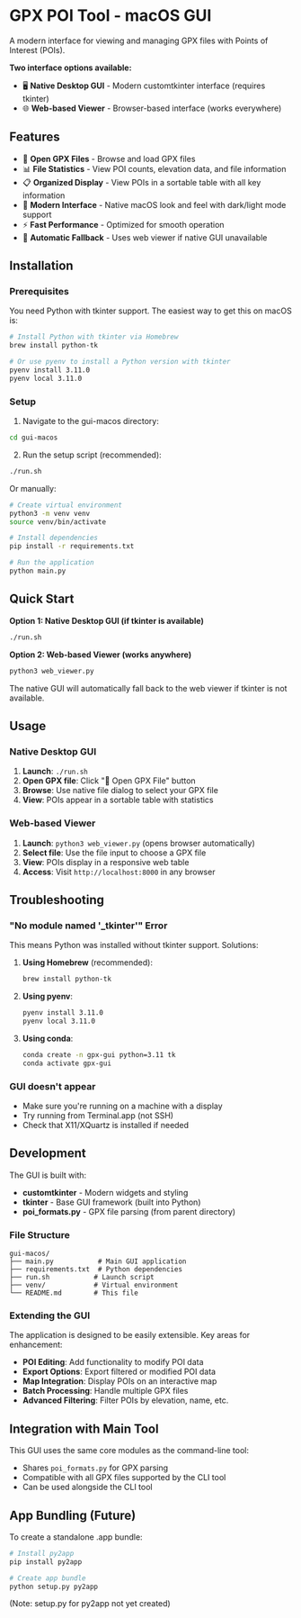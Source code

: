 # GPX POI Tool - macOS GUI

A modern interface for viewing and managing GPX files with Points of Interest (POIs). 

**Two interface options available:**
- 🖥️ **Native Desktop GUI** - Modern customtkinter interface (requires tkinter)
- 🌐 **Web-based Viewer** - Browser-based interface (works everywhere)

## Features

- 📁 **Open GPX Files** - Browse and load GPX files 
- 📊 **File Statistics** - View POI counts, elevation data, and file information
- 📋 **Organized Display** - View POIs in a sortable table with all key information
- 🎨 **Modern Interface** - Native macOS look and feel with dark/light mode support
- ⚡ **Fast Performance** - Optimized for smooth operation
- 🔄 **Automatic Fallback** - Uses web viewer if native GUI unavailable

## Installation

### Prerequisites

You need Python with tkinter support. The easiest way to get this on macOS is:

```bash
# Install Python with tkinter via Homebrew
brew install python-tk

# Or use pyenv to install a Python version with tkinter
pyenv install 3.11.0
pyenv local 3.11.0
```

### Setup

1. Navigate to the gui-macos directory:
```bash
cd gui-macos
```

2. Run the setup script (recommended):
```bash
./run.sh
```

Or manually:

```bash
# Create virtual environment
python3 -m venv venv
source venv/bin/activate

# Install dependencies
pip install -r requirements.txt

# Run the application
python main.py
```

## Quick Start

**Option 1: Native Desktop GUI (if tkinter is available)**
```bash
./run.sh
```

**Option 2: Web-based Viewer (works anywhere)**
```bash
python3 web_viewer.py
```

The native GUI will automatically fall back to the web viewer if tkinter is not available.

## Usage

### Native Desktop GUI

1. **Launch**: `./run.sh`
2. **Open GPX file**: Click "📁 Open GPX File" button
3. **Browse**: Use native file dialog to select your GPX file
4. **View**: POIs appear in a sortable table with statistics

### Web-based Viewer

1. **Launch**: `python3 web_viewer.py` (opens browser automatically)
2. **Select file**: Use the file input to choose a GPX file
3. **View**: POIs display in a responsive web table
4. **Access**: Visit `http://localhost:8000` in any browser

## Troubleshooting

### "No module named '_tkinter'" Error

This means Python was installed without tkinter support. Solutions:

1. **Using Homebrew** (recommended):
   ```bash
   brew install python-tk
   ```

2. **Using pyenv**:
   ```bash
   pyenv install 3.11.0
   pyenv local 3.11.0
   ```

3. **Using conda**:
   ```bash
   conda create -n gpx-gui python=3.11 tk
   conda activate gpx-gui
   ```

### GUI doesn't appear

- Make sure you're running on a machine with a display
- Try running from Terminal.app (not SSH)
- Check that X11/XQuartz is installed if needed

## Development

The GUI is built with:
- **customtkinter** - Modern widgets and styling
- **tkinter** - Base GUI framework (built into Python)
- **poi_formats.py** - GPX file parsing (from parent directory)

### File Structure

```
gui-macos/
├── main.py           # Main GUI application
├── requirements.txt  # Python dependencies
├── run.sh           # Launch script
├── venv/            # Virtual environment
└── README.md        # This file
```

### Extending the GUI

The application is designed to be easily extensible. Key areas for enhancement:

- **POI Editing**: Add functionality to modify POI data
- **Export Options**: Export filtered or modified POI data
- **Map Integration**: Display POIs on an interactive map
- **Batch Processing**: Handle multiple GPX files
- **Advanced Filtering**: Filter POIs by elevation, name, etc.

## Integration with Main Tool

This GUI uses the same core modules as the command-line tool:
- Shares `poi_formats.py` for GPX parsing
- Compatible with all GPX files supported by the CLI tool
- Can be used alongside the CLI tool

## App Bundling (Future)

To create a standalone .app bundle:

```bash
# Install py2app
pip install py2app

# Create app bundle
python setup.py py2app
```

(Note: setup.py for py2app not yet created)
